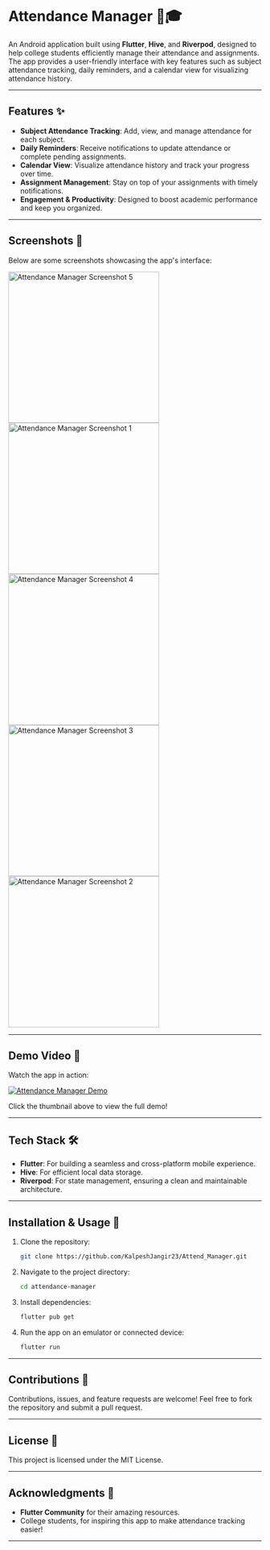 # Attendance Manager 📅🎓  

An Android application built using **Flutter**, **Hive**, and **Riverpod**, designed to help college students efficiently manage their attendance and assignments. The app provides a user-friendly interface with key features such as subject attendance tracking, daily reminders, and a calendar view for visualizing attendance history.  

---

## Features ✨  

- **Subject Attendance Tracking**: Add, view, and manage attendance for each subject.  
- **Daily Reminders**: Receive notifications to update attendance or complete pending assignments.  
- **Calendar View**: Visualize attendance history and track your progress over time.  
- **Assignment Management**: Stay on top of your assignments with timely notifications.  
- **Engagement & Productivity**: Designed to boost academic performance and keep you organized.  

---

## Screenshots 📸  

Below are some screenshots showcasing the app's interface:  

<img src="https://github.com/user-attachments/assets/0348445c-55eb-445c-b8bc-bce5eb040473" width="300" alt="Attendance Manager Screenshot 5">  
<img src="https://github.com/user-attachments/assets/0b42369f-9e80-43dc-98b9-954ea60b3d56" width="300" alt="Attendance Manager Screenshot 1"> 
<img src="https://github.com/user-attachments/assets/800af2ce-7972-4ca2-952c-78043319fa9b" width="300" alt="Attendance Manager Screenshot 4">   
<img src="https://github.com/user-attachments/assets/154973f2-9ec5-485a-ae6c-5ca7868c9af4" width="300" alt="Attendance Manager Screenshot 3">  
<img src="https://github.com/user-attachments/assets/4d91953b-72e6-4061-b619-c923df78d9e8" width="300" alt="Attendance Manager Screenshot 2"> 

---
## Demo Video 🎥  

Watch the app in action:  

[![Attendance Manager Demo](https://github.com/user-attachments/assets/67bb3690-0102-4e44-b550-409cf9727899)](https://github.com/user-attachments/assets/67bb3690-0102-4e44-b550-409cf9727899)  

Click the thumbnail above to view the full demo!

---

## Tech Stack 🛠️  

- **Flutter**: For building a seamless and cross-platform mobile experience.  
- **Hive**: For efficient local data storage.  
- **Riverpod**: For state management, ensuring a clean and maintainable architecture.  

---

## Installation & Usage 🚀  

1. Clone the repository:  
   ```bash  
   git clone https://github.com/KalpeshJangir23/Attend_Manager.git  
   ```  

2. Navigate to the project directory:  
   ```bash  
   cd attendance-manager  
   ```  

3. Install dependencies:  
   ```bash  
   flutter pub get  
   ```  

4. Run the app on an emulator or connected device:  
   ```bash  
   flutter run  
   ```  

---

## Contributions 🤝  

Contributions, issues, and feature requests are welcome! Feel free to fork the repository and submit a pull request.  

---

## License 📄  

This project is licensed under the MIT License.  

---

## Acknowledgments 🙌  

- **Flutter Community** for their amazing resources.  
- College students, for inspiring this app to make attendance tracking easier!  

---
